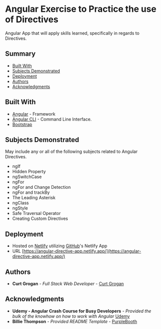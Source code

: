 # Angular Exercise to Practice the use of Directives

Angular App that will apply skills learned, specifically in regards to Directives.

## Summary

- [Built With](#built-with)
- [Subjects Demonstrated](#subjects-demonstrated)
- [Deployment](#deployment)
- [Authors](#authors)
- [Acknowledgments](#acknowledgments)

## Built With

- [Angular](https://angular.io/) - Framework
- [Angular CLI](https://cli.angular.io/) - Command Line Interface.
- [Bootstrap](https://getbootstrap.com/)

## Subjects Demonstrated

May include any or all of the following subjects related to Angular Directives.

- ngIf
- Hidden Property
- ngSwitchCase
- ngFor
- ngFor and Change Detection
- ngFor and trackBy
- The Leading Asterisk
- ngClass
- ngStyle
- Safe Traversal Operator
- Creating Custom Directives

## Deployment

- Hosted on [Netlify](https://app.netlify.com/) utilizing [GitHub](https://app.netlify.com/)'s Netlify App
- URL [https://angular-directive-app.netlify.app/](https://angular-directive-app.netlify.app/)

## Authors

- **Curt Grogan** - _Full Stack Web Developer_ -
  [Curt Grogan](https://github.com/clgrogan)

## Acknowledgments

- **Udemy - Angular Crash Course for Busy Developers** - _Provided the bulk of the knowhow on how to work with Angular_ [Udemy](https://www.udemy.com/)
- **Billie Thompson** - _Provided README Template_ -
  [PurpleBooth](https://github.com/PurpleBooth)
